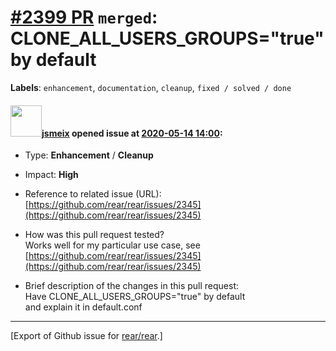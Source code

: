 [\#2399 PR](https://github.com/rear/rear/pull/2399) `merged`: CLONE\_ALL\_USERS\_GROUPS="true" by default
=========================================================================================================

**Labels**: `enhancement`, `documentation`, `cleanup`,
`fixed / solved / done`

#### <img src="https://avatars.githubusercontent.com/u/1788608?u=925fc54e2ce01551392622446ece427f51e2f0ce&v=4" width="50">[jsmeix](https://github.com/jsmeix) opened issue at [2020-05-14 14:00](https://github.com/rear/rear/pull/2399):

-   Type: **Enhancement** / **Cleanup**

-   Impact: **High**

-   Reference to related issue (URL):  
    [https://github.com/rear/rear/issues/2345](https://github.com/rear/rear/issues/2345)

-   How was this pull request tested?  
    Works well for my particular use case, see  
    [https://github.com/rear/rear/issues/2345](https://github.com/rear/rear/issues/2345)

-   Brief description of the changes in this pull request:  
    Have CLONE\_ALL\_USERS\_GROUPS="true" by default  
    and explain it in default.conf

------------------------------------------------------------------------

\[Export of Github issue for
[rear/rear](https://github.com/rear/rear).\]
